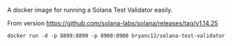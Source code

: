 A docker image for running a Solana Test Validator easily.

From version https://github.com/solana-labs/solana/releases/tag/v1.14.25

```
docker run -d -p 8899:8899 -p 8900:8900 bryanc12/solana-test-validator
```

